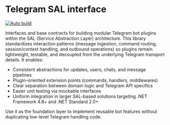 # Telegram SAL interface
[![Auto build](https://github.com/DKorablin/SAL.Interface.TelegramBot/actions/workflows/release.yml/badge.svg)](https://github.com/DKorablin/SAL.Interface.TelegramBot/releases/latest)

Interfaces and base contracts for building modular Telegram bot plugins within the SAL (Service Abstraction Layer) architecture. This library standardizes interaction patterns (message ingestion, command routing, session/context handling, and outbound operations) so plugins remain lightweight, testable, and decoupled from the underlying Telegram transport details. It enables:
- Consistent abstractions for updates, users, chats, and message pipelines
- Plugin-oriented extension points (commands, handlers, middlewares)
- Clear separation between domain logic and Telegram API specifics
- Easier unit testing via mockable interfaces
- Uniform integration in larger SAL-based solutions targeting .NET Framework 4.8+ and .NET Standard 2.0+

Use it as the foundation layer to implement reusable bot features without duplicating low-level Telegram handling code.